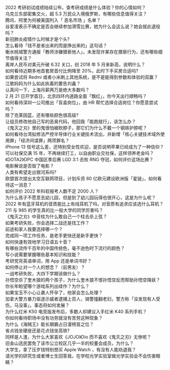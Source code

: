 2022 考研初试成绩陆续公布，查考研成绩是什么体验？你的心情如何？  
乌克兰东部密集交火，超 5.3 万民众入境俄罗斯，有哪些信息值得关注？  
腾讯、阿里为何被美国列入「 恶名市场 」名单？  
谷爱凌表示不确定是否会继续参加滑雪比赛，她为什么会这么说？她会就此退役吗？  
新冠肺炎疫情什么时候才是个头?  
怎么看待「钱不是省出来的而是挣出来的」这句话？  
衡水桃城警方通报「教师涉嫌猥亵他人」，未发现许某存在猥亵行为，还有哪些细节值得关注？  
离岸人民币对美元升破 6.32 关口，创 2018 年 5 月来新高，说明什么？  
如何看待近期多地首套房首付比例降至 20%，此时下手买房合适吗?  
如果尝试将 Redmi 或者小米刷上其他系统，是不是能得到参数和体验的双赢？  
江歌妈妈为什么如此执着的要告刘鑫？  
认真问一下，上海月薪两万是绝大多数吗？  
2 月 21 日开学首日，北京四环内道路全面「飘红」，你今天出行顺畅吗？  
如何看待深圳一公司推出「盲盒岗位」，由 HR 帮忙选择合适岗位？你愿意尝试吗？  
除了克莱因蓝，还有哪些颜色很高级?  
让组员修改他自己写的恶臭代码，他回我「能跑就行」，该怎么办？  
《鬼灭之刃》里的鬼很怕被砍脖子，那它们为什么不戴一个钢铁护脖呢？  
如何看待台湾拟修法严控半导体行业关键技术流出，并新增「核心关键技术域外使用罪」「经济间谍罪」两项罪名？  
iPhone 13 信号这么差，还特别受女性欢迎，是否说明苹果已经成为了一种信仰？  
可以社保交满 15 年，不再继续打工，以自由职业交社保，这样领养老金吗？  
《DOTA2》DPC 中国区季后赛 LGD 3:1 击败 RNG 夺冠，如何评价这场比赛？  
电影解说是否毁了电影？  
人类有希望走出银河系吗?  
欧盟首次提出太空互联网项目，计划斥资 60 亿欧元建设欧洲版「星链」，如何看待这一消息？  
如何评价 2022 年科软报考人数不足 2000 人？  
为什么孩子不愿意去幼儿园，但是到了幼儿园玩得也很开心，这是为什么呢？  
2022 年有蓝牙耳机的音质能比上有线耳机了吗，对音质有追求应该选什么耳机？  
211 与 985 的学生真的比一般大学的同学厉害吗？  
《鬼灭之刃》中音柱为什么敢自己一个柱去杀上弦？  
如果考研失败，你会选择二战还是找工作？  
前途和家人我要选择哪一个？  
完成同一项工作任务，是老手更快还是新手更快？  
如何快速有效地学习日语五十音？  
有哪些流传千百年的中国传统色，毫不逊色时下流行的颜色？  
写小说需要掌握哪些基本知识和技能？  
考研党背英语单词，用 App 还是单词书好？  
如何停止对一个人的想念？（前男友）？  
一战考研失败，大四下学期该做什么？  
孙悟空杀了奎木狼的两个孩子，为什么奎木狼不恨孙悟空反而帮助孙悟空降妖？  
你长年盼望哪个游戏系列出续作？为什么？  
如果宝玉不小心让袭人怀孕了，他家会怎么处理？  
加拿大警方暴力驱逐示威者逮捕上百人，骑警撞翻老妇，警方称「没发现有人受伤，马没事」，事态将如何发展？  
为什么红米 K50 电竞版发布后，多数人却建议入手红米 K40 系列手机？  
你如何看待职场中没有功劳就没有苦劳这种现象？  
为什么《海贼王》能长期霸占日漫榜首之位？  
省点钱坐硬座还是花点钱坐高铁?  
同样是人渣，为什么大家喜欢《JOJO》Dio 而不喜欢《鬼灭之刃》无惨呢？  
旧金山选民罢免了该市公立校区几乎一半的校董会成员，为什么？  
大学生，拿了压岁钱特别想买 Apple Watch ，有没有人能劝退我？  
请光学的研究生或者博士生回答我，在学校光学实验室做光学实验会不会伤害眼睛？  
